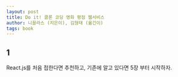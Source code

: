 ```yaml
---
layout: post
title: Do it! 클론 코딩 영화 평점 웹서비스
author: 니꼴라스 (지은이), 김형태 (옮긴이)
tags: book
---
```


## 1

React.js를 처음 접한다면 추천하고, 기존에 알고 있다면 5장 부터 시작하자.